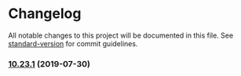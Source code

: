 # Changelog

All notable changes to this project will be documented in this file. See [standard-version](https://github.com/conventional-changelog/standard-version) for commit guidelines.

### [10.23.1](https://github.com/chpladmin/chpl-website/compare/v10.23.0...v10.23.1) (2019-07-30)
